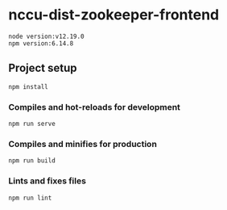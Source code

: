 
# nccu-dist-zookeeper-frontend
```
node version:v12.19.0
npm version:6.14.8
```
## Project setup
```
npm install
```

### Compiles and hot-reloads for development
```
npm run serve
```

### Compiles and minifies for production
```
npm run build
```

### Lints and fixes files
```
npm run lint
```